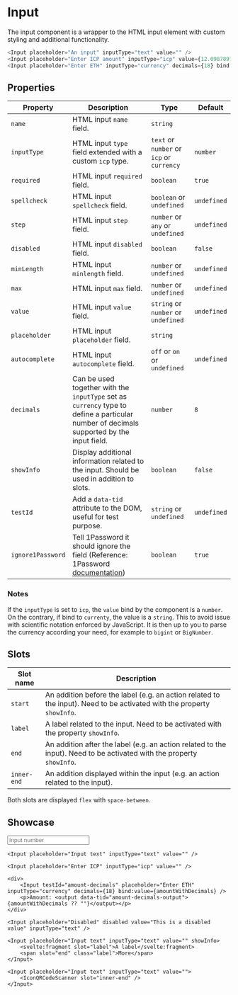 <script lang="ts">
    import Input from "$lib/components/Input.svelte";
    import IconQRCodeScanner from "$lib/icons/IconQRCodeScanner.svelte";

    let amountWithDecimals: number | undefined = undefined;
</script>

# Input

The input component is a wrapper to the HTML input element with custom styling and additional functionality.

```javascript
<Input placeholder="An input" inputType="text" value="" />
<Input placeholder="Enter ICP amount" inputType="icp" value={12.09878976} />
<Input placeholder="Enter ETH" inputType="currency" decimals={18} bind:value={myAmount} />
```

## Properties

| Property          | Description                                                                                                                                           | Type                                      | Default     |
| ----------------- | ----------------------------------------------------------------------------------------------------------------------------------------------------- | ----------------------------------------- | ----------- |
| `name`            | HTML input `name` field.                                                                                                                              | `string`                                  |             |
| `inputType`       | HTML input `type` field extended with a custom `icp` type.                                                                                            | `text` or `number` or `icp` or `currency` | `number`    |
| `required`        | HTML input `required` field.                                                                                                                          | `boolean`                                 | `true`      |
| `spellcheck`      | HTML input `spellcheck` field.                                                                                                                        | `boolean` or `undefined`                  | `undefined` |
| `step`            | HTML input `step` field.                                                                                                                              | `number` or `any` or `undefined`          | `undefined` |
| `disabled`        | HTML input `disabled` field.                                                                                                                          | `boolean`                                 | `false`     |
| `minLength`       | HTML input `minlength` field.                                                                                                                         | `number` or `undefined`                   | `undefined` |
| `max`             | HTML input `max` field.                                                                                                                               | `number` or `undefined`                   | `undefined` |
| `value`           | HTML input `value` field.                                                                                                                             | `string` or `number` or `undefined`       | `undefined` |
| `placeholder`     | HTML input `placeholder` field.                                                                                                                       | `string`                                  |             |
| `autocomplete`    | HTML input `autocomplete` field.                                                                                                                      | `off` or `on` or `undefined`              | `undefined` |
| `decimals`        | Can be used together with the `inputType` set as `currency` type to define a particular number of decimals supported by the input field.              | `number`                                  | `8`         |
| `showInfo`        | Display additional information related to the input. Should be used in addition to slots.                                                             | `boolean`                                 | `false`     |
| `testId`          | Add a `data-tid` attribute to the DOM, useful for test purpose.                                                                                       | `string` or `undefined`                   | `undefined` |
| `ignore1Password` | Tell 1Password it should ignore the field (Reference: 1Password [documentation](https://developer.1password.com/docs/web/compatible-website-design/)) | `boolean`                                 | `true`      |

### Notes

If the `inputType` is set to `icp`, the `value` bind by the component is a `number`. On the contrary, if bind to `currenty`, the value is a `string`. This to avoid issue with scientific notation enforced by JavaScript. It is then up to you to parse the currency according your need, for example to `bigint` or `BigNumber`.

## Slots

| Slot name   | Description                                                                                                            |
| ----------- | ---------------------------------------------------------------------------------------------------------------------- |
| `start`     | An addition before the label (e.g. an action related to the input). Need to be activated with the property `showInfo`. |
| `label`     | A label related to the input. Need to be activated with the property `showInfo`.                                       |
| `end`       | An addition after the label (e.g. an action related to the input). Need to be activated with the property `showInfo`.  |
| `inner-end` | An addition displayed within the input (e.g. an action related to the input).                                          |

Both slots are displayed `flex` with `space-between`.

## Showcase

<div class="card-grid">
    <Input placeholder="Input number" />

    <Input placeholder="Input text" inputType="text" value="" />

    <Input placeholder="Enter ICP" inputType="icp" value="" />

    <div>
        <Input testId="amount-decimals" placeholder="Enter ETH" inputType="currency" decimals={18} bind:value={amountWithDecimals} />
        <p>Amount: <output data-tid="amount-decimals-output">{amountWithDecimals ?? ""}</output></p>
    </div>

    <Input placeholder="Disabled" disabled value="This is a disabled value" inputType="text" />

    <Input placeholder="Input text" inputType="text" value="" showInfo>
        <svelte:fragment slot="label">A label</svelte:fragment>
        <span slot="end" class="label">More</span>
    </Input>

    <Input placeholder="Input text" inputType="text" value="">
        <IconQRCodeScanner slot="inner-end" />
    </Input>

</div>
